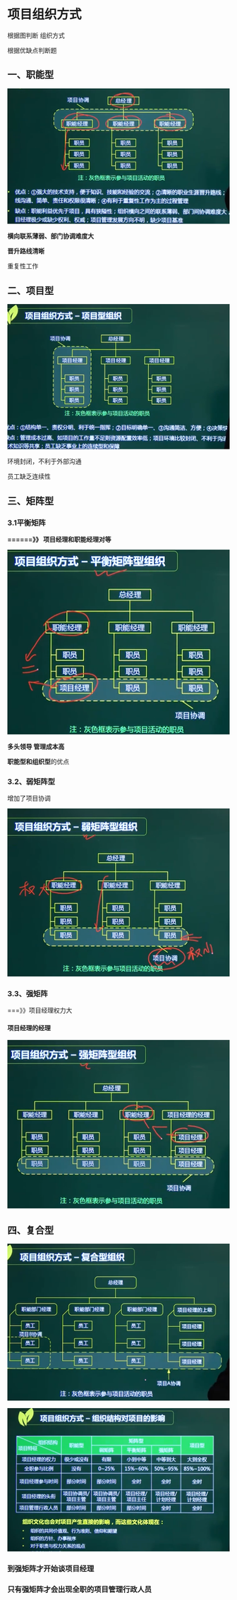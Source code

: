 # 项目组织方式

根据图判断 组织方式

根据优缺点判断题

## 一、职能型

![image-20210319152922034](../picture/image-20210319152922034.png)



**横向联系薄弱、部门协调难度大**

**晋升路线清晰**

重复性工作

## 二、项目型

![image-20210319153709137](../picture/image-20210319153709137.png)



环境封闭，不利于外部沟通

员工缺乏连续性

## 三、矩阵型

### 3.1平衡矩阵

**======》》 项目经理和职能经理对等**

![image-20210319154348162](../picture/image-20210319154348162.png)

**多头领导 管理成本高**



**职能型和组织型**的优点

### 3.2、弱矩阵型

增加了项目协调

![image-20210319154433717](../picture/image-20210319154433717.png)





###  3.3、强矩阵

===》》项目经理权力大

#### 项目经理的经理



![image-20210319154605394](../picture/image-20210319154605394.png)

## 四、复合型

![image-20210319155028444](../picture/image-20210319155028444.png)









![image-20210319155146182](../picture/image-20210319155146182.png)







### 到强矩阵才开始谈项目经理

### 只有强矩阵才会出现全职的项目管理行政人员





























































